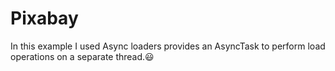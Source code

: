 # Pixabay
In this example I used Async loaders provides an  AsyncTask to perform load operations on a separate thread.:smiley:
